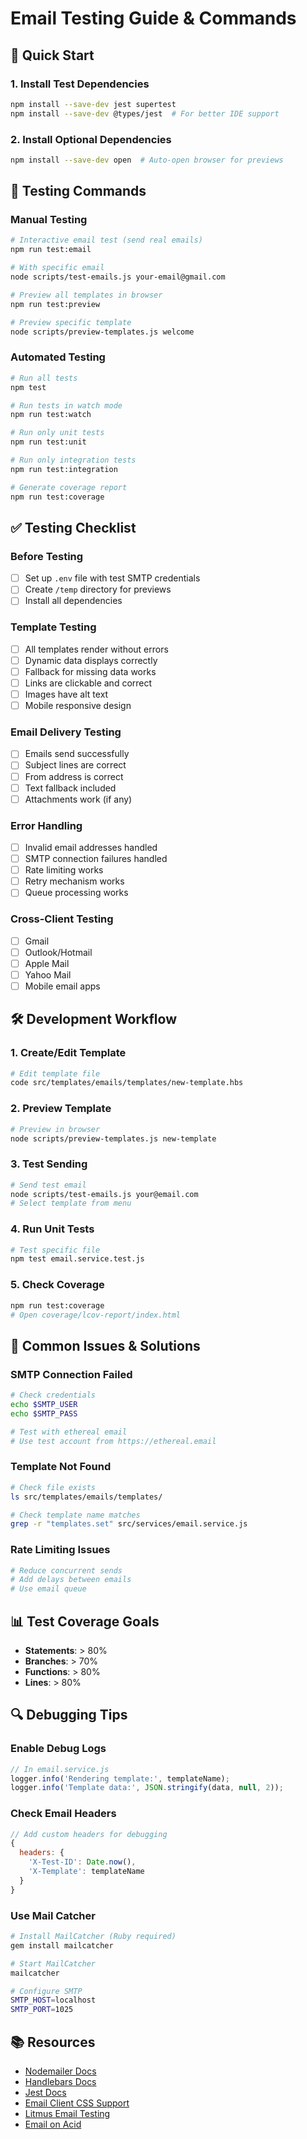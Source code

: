 # Email Testing Guide & Commands

## 🚀 Quick Start

### 1. Install Test Dependencies

```bash
npm install --save-dev jest supertest
npm install --save-dev @types/jest  # For better IDE support
```

### 2. Install Optional Dependencies

```bash
npm install --save-dev open  # Auto-open browser for previews
```

## 📝 Testing Commands

### Manual Testing

```bash
# Interactive email test (send real emails)
npm run test:email

# With specific email
node scripts/test-emails.js your-email@gmail.com

# Preview all templates in browser
npm run test:preview

# Preview specific template
node scripts/preview-templates.js welcome
```

### Automated Testing

```bash
# Run all tests
npm test

# Run tests in watch mode
npm run test:watch

# Run only unit tests
npm run test:unit

# Run only integration tests
npm run test:integration

# Generate coverage report
npm run test:coverage
```

## ✅ Testing Checklist

### Before Testing

- [ ] Set up `.env` file with test SMTP credentials
- [ ] Create `/temp` directory for previews
- [ ] Install all dependencies

### Template Testing

- [ ] All templates render without errors
- [ ] Dynamic data displays correctly
- [ ] Fallback for missing data works
- [ ] Links are clickable and correct
- [ ] Images have alt text
- [ ] Mobile responsive design

### Email Delivery Testing

- [ ] Emails send successfully
- [ ] Subject lines are correct
- [ ] From address is correct
- [ ] Text fallback included
- [ ] Attachments work (if any)

### Error Handling

- [ ] Invalid email addresses handled
- [ ] SMTP connection failures handled
- [ ] Rate limiting works
- [ ] Retry mechanism works
- [ ] Queue processing works

### Cross-Client Testing

- [ ] Gmail
- [ ] Outlook/Hotmail
- [ ] Apple Mail
- [ ] Yahoo Mail
- [ ] Mobile email apps

## 🛠️ Development Workflow

### 1. Create/Edit Template

```bash
# Edit template file
code src/templates/emails/templates/new-template.hbs
```

### 2. Preview Template

```bash
# Preview in browser
node scripts/preview-templates.js new-template
```

### 3. Test Sending

```bash
# Send test email
node scripts/test-emails.js your@email.com
# Select template from menu
```

### 4. Run Unit Tests

```bash
# Test specific file
npm test email.service.test.js
```

### 5. Check Coverage

```bash
npm run test:coverage
# Open coverage/lcov-report/index.html
```

## 🐛 Common Issues & Solutions

### SMTP Connection Failed

```bash
# Check credentials
echo $SMTP_USER
echo $SMTP_PASS

# Test with ethereal email
# Use test account from https://ethereal.email
```

### Template Not Found

```bash
# Check file exists
ls src/templates/emails/templates/

# Check template name matches
grep -r "templates.set" src/services/email.service.js
```

### Rate Limiting Issues

```bash
# Reduce concurrent sends
# Add delays between emails
# Use email queue
```

## 📊 Test Coverage Goals

- **Statements**: > 80%
- **Branches**: > 70%
- **Functions**: > 80%
- **Lines**: > 80%

## 🔍 Debugging Tips

### Enable Debug Logs

```javascript
// In email.service.js
logger.info('Rendering template:', templateName);
logger.info('Template data:', JSON.stringify(data, null, 2));
```

### Check Email Headers

```javascript
// Add custom headers for debugging
{
  headers: {
    'X-Test-ID': Date.now(),
    'X-Template': templateName
  }
}
```

### Use Mail Catcher

```bash
# Install MailCatcher (Ruby required)
gem install mailcatcher

# Start MailCatcher
mailcatcher

# Configure SMTP
SMTP_HOST=localhost
SMTP_PORT=1025
```

## 📚 Resources

- [Nodemailer Docs](https://nodemailer.com/)
- [Handlebars Docs](https://handlebarsjs.com/)
- [Jest Docs](https://jestjs.io/)
- [Email Client CSS Support](https://www.caniemail.com/)
- [Litmus Email Testing](https://litmus.com/)
- [Email on Acid](https://www.emailonacid.com/)

